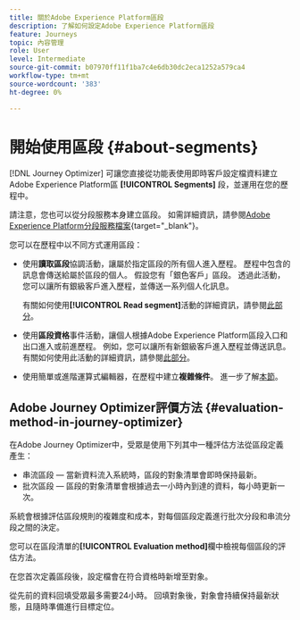```yaml
---
title: 關於Adobe Experience Platform區段
description: 了解如何設定Adobe Experience Platform區段
feature: Journeys
topic: 內容管理
role: User
level: Intermediate
source-git-commit: b07970ff11f1ba7c4e6db30dc2eca1252a579ca4
workflow-type: tm+mt
source-wordcount: '383'
ht-degree: 0%

---
```


# 開始使用區段 {#about-segments}

[!DNL Journey Optimizer] 可讓您直接從功能表使用即時客戶設定檔資料建立Adobe Experience Platform區 **[!UICONTROL Segments]** 段，並運用在您的歷程中。

請注意，您也可以從分段服務本身建立區段。 如需詳細資訊，請參閱[Adobe Experience Platform分段服務檔案](https://experienceleague.adobe.com/docs/experience-platform/segmentation/home.html){target=&quot;_blank&quot;}。

您可以在歷程中以不同方式運用區段：

* 使用&#x200B;**讀取區段**&#x200B;協調活動，讓屬於指定區段的所有個人進入歷程。 歷程中包含的訊息會傳送給屬於區段的個人。 假設您有「銀色客戶」區段。 透過此活動，您可以讓所有銀級客戶進入歷程，並傳送一系列個人化訊息。

   有關如何使用&#x200B;**[!UICONTROL Read segment]**&#x200B;活動的詳細資訊，請參閱[此部分](../building-journeys/read-segment.md#configuring-segment-trigger-activity)。

* 使用&#x200B;**區段資格**&#x200B;事件活動，讓個人根據Adobe Experience Platform區段入口和出口進入或前進歷程。 例如，您可以讓所有新銀級客戶進入歷程並傳送訊息。 有關如何使用此活動的詳細資訊，請參閱[此部分](../building-journeys/segment-qualification-events.md)。

* 使用簡單或進階運算式編輯器，在歷程中建立&#x200B;**複雜條件**。 進一步了解[本節](../building-journeys/condition-activity.md#using-a-segment)。

## Adobe Journey Optimizer評價方法 {#evaluation-method-in-journey-optimizer}

在Adobe Journey Optimizer中，受眾是使用下列其中一種評估方法從區段定義產生：

* 串流區段 — 當新資料流入系統時，區段的對象清單會即時保持最新。
* 批次區段 — 區段的對象清單會根據過去一小時內到達的資料，每小時更新一次。

系統會根據評估區段規則的複雜度和成本，對每個區段定義進行批次分段和串流分段之間的決定。

您可以在區段清單的&#x200B;**[!UICONTROL Evaluation method]**&#x200B;欄中檢視每個區段的評估方法。

在您首次定義區段後，設定檔會在符合資格時新增至對象。

從先前的資料回填受眾最多需要24小時。 回填對象後，對象會持續保持最新狀態，且隨時準備進行目標定位。
